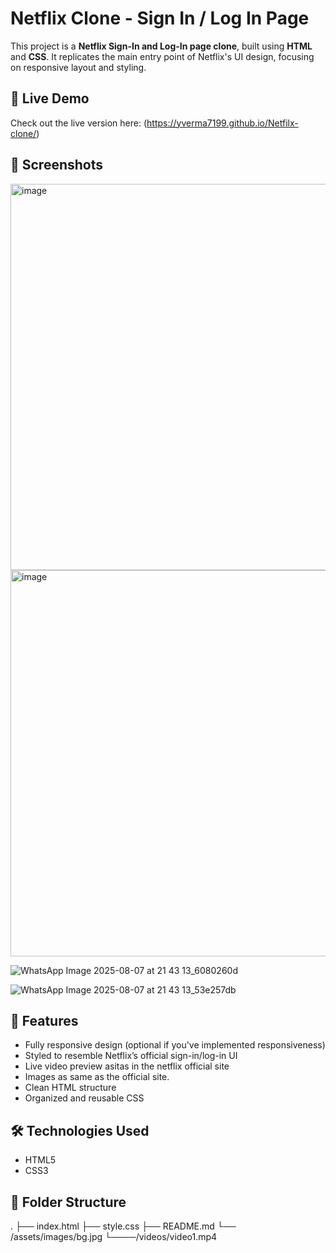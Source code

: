 # Netflix Clone - Sign In / Log In Page

This project is a **Netflix Sign-In and Log-In page clone**, built using **HTML** and **CSS**. It replicates the main entry point of Netflix's UI design, focusing on responsive layout and styling.

## 🔗 Live Demo

Check out the live version here: (https://yverma7199.github.io/Netfilx-clone/)

## 📸 Screenshots

<img width="1352" height="618" alt="image" src="https://github.com/user-attachments/assets/2441e406-1adb-482f-bb29-8d3c9295e92f" />

<img width="1349" height="618" alt="image" src="https://github.com/user-attachments/assets/de2501d9-1d53-4333-b7a0-25f829bd387f" />

![WhatsApp Image 2025-08-07 at 21 43 13_6080260d](https://github.com/user-attachments/assets/66dc9d08-536d-4293-951f-1bfc0e7ce585)

![WhatsApp Image 2025-08-07 at 21 43 13_53e257db](https://github.com/user-attachments/assets/7e8532ba-b42b-4fb1-ba36-129668cfa60f)


## 🚀 Features

- Fully responsive design (optional if you've implemented responsiveness)
- Styled to resemble Netflix’s official sign-in/log-in UI
- Live video preview asitas in the netflix official site
- Images as same as the official site.
- Clean HTML structure
- Organized and reusable CSS

## 🛠️ Technologies Used

- HTML5
- CSS3

## 📁 Folder Structure

.
├── index.html
├── style.css
├── README.md
└── /assets/images/bg.jpg
      └────/videos/video1.mp4
